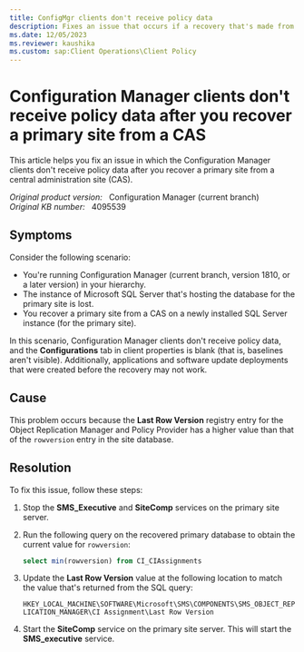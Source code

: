 ```yaml
---
title: ConfigMgr clients don't receive policy data
description: Fixes an issue that occurs if a recovery that's made from a central administration site doesn't reset session IDs in SQL Server.
ms.date: 12/05/2023
ms.reviewer: kaushika
ms.custom: sap:Client Operations\Client Policy
---
```

# Configuration Manager clients don't receive policy data after you recover a primary site from a CAS

This article helps you fix an issue in which the Configuration Manager clients don't receive policy data after you recover a primary site from a central administration site (CAS).

_Original product version:_ &nbsp; Configuration Manager (current branch)  
_Original KB number:_ &nbsp; 4095539

## Symptoms

Consider the following scenario:

- You're running Configuration Manager (current branch, version 1810, or a later version) in your hierarchy.
- The instance of Microsoft SQL Server that's hosting the database for the primary site is lost.
- You recover a primary site from a CAS on a newly installed SQL Server instance (for the primary site).

In this scenario, Configuration Manager clients don't receive policy data, and the **Configurations** tab in client properties is blank (that is, baselines aren't visible). Additionally, applications and software update deployments that were created before the recovery may not work.

## Cause

This problem occurs because the **Last Row Version** registry entry for the Object Replication Manager and Policy Provider has a higher value than that of the `rowversion` entry in the site database.

## Resolution

To fix this issue, follow these steps:

1. Stop the **SMS_Executive** and **SiteComp** services on the primary site server.
2. Run the following query on the recovered primary database to obtain the current value for `rowversion`:

    ```sql
    select min(rowversion) from CI_CIAssignments
    ```

3. Update the **Last Row Version** value at the following location to match the value that's returned from the SQL query:

    `HKEY_LOCAL_MACHINE\SOFTWARE\Microsoft\SMS\COMPONENTS\SMS_OBJECT_REPLICATION_MANAGER\CI Assignment\Last Row Version`

4. Start the **SiteComp** service on the primary site server. This will start the **SMS_executive** service.
